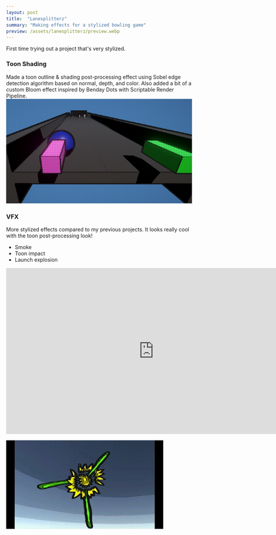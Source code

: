 ```yaml
---
layout: post
title:  "Lanesplitterz"
summary: "Making effects for a stylized bowling game"
preview: /assets/lanesplitterz/preview.webp
---
```


First time trying out a project that's very stylized.

### Toon Shading
Made a toon outline & shading post-processing effect using Sobel edge detection algorithm based on normal, depth, and color. 
Also added a bit of a custom Bloom effect inspired by Benday Dots with Scriptable Render Pipeline.
![Toon shading](/assets/lanesplitterz/content.webp)

### VFX
More stylized effects compared to my previous projects. It looks really cool with the toon post-processing look!
- Smoke
- Toon impact
- Launch explosion

<iframe width="800" height="450" src="https://www.youtube.com/embed/9SAyBnVn4tU?si=Q_g7Vn8-zRlEG1pG" title="YouTube video player" frameborder="0" allow="accelerometer; autoplay; clipboard-write; encrypted-media; gyroscope; picture-in-picture; web-share" referrerpolicy="strict-origin-when-cross-origin" allowfullscreen></iframe>

![Explosion](/assets/lanesplitterz/explosion.gif)
